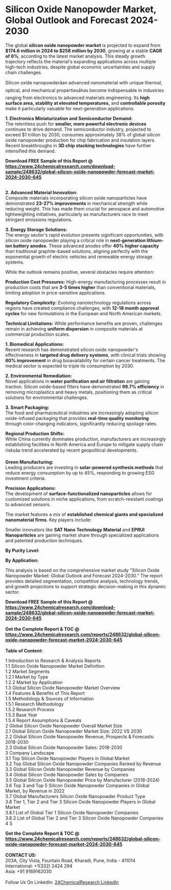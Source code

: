 <h1>Silicon Oxide Nanopowder Market, Global Outlook and Forecast 2024-2030</h1><p>The global <strong>silicon oxide nanopowder market</strong> is projected to expand from <strong>$174.6 million in 2024 to $258 million by 2030</strong>, growing at a stable <strong>CAGR of 6%</strong>, according to the latest market analysis. This steady growth trajectory reflects the material's expanding applications across multiple high-tech industries, despite global economic uncertainties and supply chain challenges.</p><p>Silicon oxide nanopowderâan advanced nanomaterial with unique thermal, optical, and mechanical propertiesâhas become indispensable in industries ranging from electronics to advanced materials engineering. Its <strong>high surface area, stability at elevated temperatures,</strong> and <strong>controllable porosity</strong> make it particularly valuable for next-generation applications.</p><p><strong>1. Electronics Miniaturization and Semiconductor Demand:</strong><br>
The relentless push for <strong>smaller, more powerful electronic devices</strong> continues to drive demand. The semiconductor industry, projected to exceed $1 trillion by 2030, consumes approximately 38% of global silicon oxide nanopowder production for chip fabrication and insulation layers. Recent breakthroughs in <strong>3D chip stacking technologies</strong> have further intensified this demand.</p><div><b>Download FREE Sample of this Report @ 
            <a href="https://www.24chemicalresearch.com/download-sample/248632/global-silicon-oxide-nanopowder-forecast-market-2024-2030-645">
            https://www.24chemicalresearch.com/download-sample/248632/global-silicon-oxide-nanopowder-forecast-market-2024-2030-645</a></b></div><br><p><strong>2. Advanced Material Innovation:</strong><br>
Composite materials incorporating silicon oxide nanoparticles have demonstrated <strong>23-27% improvements</strong> in mechanical strength while reducing weight. This has made them crucial for aerospace and automotive lightweighting initiatives, particularly as manufacturers race to meet stringent emissions regulations.</p><p><strong>3. Energy Storage Solutions:</strong><br>
The energy sector's rapid evolution presents significant opportunities, with silicon oxide nanopowder playing a critical role in <strong>next-generation lithium-ion battery anodes</strong>. These advanced anodes offer <strong>40% higher capacity</strong> than traditional graphite-based solutions, aligning perfectly with the exponential growth of electric vehicles and renewable energy storage systems.</p><p>While the outlook remains positive, several obstacles require attention:</p><p><strong>Production Cost Pressures:</strong> High-energy manufacturing processes result in production costs that are <strong>3-5 times higher</strong> than conventional materials, limiting adoption in price-sensitive applications.</p><p><strong>Regulatory Complexity:</strong> Evolving nanotechnology regulations across regions have created compliance challenges, with <strong>12-18 month approval cycles</strong> for new formulations in the European and North American markets.</p><p><strong>Technical Limitations:</strong> While performance benefits are proven, challenges remain in achieving <strong>uniform dispersion</strong> in composite materials at commercial production scales.</p><p><strong>1. Biomedical Applications:</strong><br>
Recent research has demonstrated silicon oxide nanopowder's effectiveness in <strong>targeted drug delivery systems</strong>, with clinical trials showing <strong>60% improvement</strong> in drug bioavailability for certain cancer treatments. The medical sector is expected to triple its consumption by 2030.</p><p><strong>2. Environmental Remediation:</strong><br>
Novel applications in <strong>water purification and air filtration</strong> are gaining traction. Silicon oxide-based filters have demonstrated <strong>99.7% efficiency</strong> in removing microplastics and heavy metals, positioning them as critical solutions for environmental challenges.</p><p><strong>3. Smart Packaging:</strong><br>
The food and pharmaceutical industries are increasingly adopting silicon oxide-infused packaging that provides <strong>real-time quality monitoring</strong> through color-changing indicators, significantly reducing spoilage rates.</p><p><strong>Regional Production Shifts:</strong><br>
	While China currently dominates production, manufacturers are increasingly establishing facilities in North America and Europe to mitigate supply chain risksâa trend accelerated by recent geopolitical developments.</p><p><strong>Green Manufacturing:</strong><br>
	Leading producers are investing in <strong>solar-powered synthesis methods</strong> that reduce energy consumption by up to 45%, responding to growing ESG investment criteria.</p><p><strong>Precision Applications:</strong><br>
	The development of <strong>surface-functionalized nanoparticles</strong> allows for customized solutions in niche applications, from scratch-resistant coatings to advanced sensors.</p><p>The market features a mix of <strong>established chemical giants and specialized nanomaterial firms</strong>. Key players include:</p><p>Smaller innovators like <strong>SAT Nano Technology Material</strong> and <strong>EPRUI Nanoparticles</strong> are gaining market share through specialized applications and patented production techniques.</p><p><strong>By Purity Level:</strong></p><p><strong>By Application:</strong></p><p>This analysis is based on the comprehensive market study "Silicon Oxide Nanopowder Market: Global Outlook and Forecast 2024-2030." The report provides detailed segmentation, competitive analysis, technology trends, and growth projections to support strategic decision-making in this dynamic sector.</p><div><b>Download FREE Sample of this Report @ 
            <a href="https://www.24chemicalresearch.com/download-sample/248632/global-silicon-oxide-nanopowder-forecast-market-2024-2030-645">
            https://www.24chemicalresearch.com/download-sample/248632/global-silicon-oxide-nanopowder-forecast-market-2024-2030-645</a></b></div><br><div><b>Get the Complete Report & TOC @ 
            <a href="https://www.24chemicalresearch.com/reports/248632/global-silicon-oxide-nanopowder-forecast-market-2024-2030-645">
            https://www.24chemicalresearch.com/reports/248632/global-silicon-oxide-nanopowder-forecast-market-2024-2030-645</a></b></div><br>
            <b>Table of Content:</b><p>1 Introduction to Research & Analysis Reports<br />
    1.1 Silicon Oxide Nanopowder Market Definition<br />
    1.2 Market Segments<br />
        1.2.1 Market by Type<br />
        1.2.2 Market by Application<br />
    1.3 Global Silicon Oxide Nanopowder Market Overview<br />
    1.4 Features & Benefits of This Report<br />
    1.5 Methodology & Sources of Information<br />
        1.5.1 Research Methodology<br />
        1.5.2 Research Process<br />
        1.5.3 Base Year<br />
        1.5.4 Report Assumptions & Caveats<br />
2 Global Silicon Oxide Nanopowder Overall Market Size<br />
    2.1 Global Silicon Oxide Nanopowder Market Size: 2022 VS 2030<br />
    2.2 Global Silicon Oxide Nanopowder Revenue, Prospects & Forecasts: 2018-2030<br />
    2.3 Global Silicon Oxide Nanopowder Sales: 2018-2030<br />
3 Company Landscape<br />
    3.1 Top Silicon Oxide Nanopowder Players in Global Market<br />
    3.2 Top Global Silicon Oxide Nanopowder Companies Ranked by Revenue<br />
    3.3 Global Silicon Oxide Nanopowder Revenue by Companies<br />
    3.4 Global Silicon Oxide Nanopowder Sales by Companies<br />
    3.5 Global Silicon Oxide Nanopowder Price by Manufacturer (2018-2024)<br />
    3.6 Top 3 and Top 5 Silicon Oxide Nanopowder Companies in Global Market, by Revenue in 2022<br />
    3.7 Global Manufacturers Silicon Oxide Nanopowder Product Type<br />
    3.8 Tier 1, Tier 2 and Tier 3 Silicon Oxide Nanopowder Players in Global Market<br />
        3.8.1 List of Global Tier 1 Silicon Oxide Nanopowder Companies<br />
        3.8.2 List of Global Tier 2 and Tier 3 Silicon Oxide Nanopowder Companies<br />
4 S</p><div><b>Get the Complete Report & TOC @ 
            <a href="https://www.24chemicalresearch.com/reports/248632/global-silicon-oxide-nanopowder-forecast-market-2024-2030-645">
            https://www.24chemicalresearch.com/reports/248632/global-silicon-oxide-nanopowder-forecast-market-2024-2030-645</a></b></div><br><b>CONTACT US:</b><br>
            203A, City Vista, Fountain Road, Kharadi, Pune, India - 411014<br>
            International: +1(332) 2424 294<br>
            Asia: +91 9169162030 <br><br>
            Follow Us On LinkedIn: <a href="https://www.linkedin.com/company/24chemicalresearch/">24ChemicalResearch LinkedIn</a>